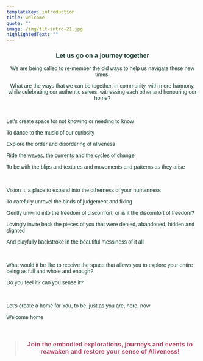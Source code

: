 ```yaml
---
templateKey: introduction
title: welcome
quote: ""
image: /img/tlt-intro-21.jpg
highlightedText: ""
---
```

<h3 style="text-align: center;"><span style="color: rgb(23, 58, 46); font-family: 'trebuchet ms', geneva, sans-serif;">Let us go on a journey together</span></h3>
<p style="text-align: center;"><span style="color: rgb(23, 58, 46); font-family: 'trebuchet ms', geneva, sans-serif;">We are being called to re-member the old ways to help us navigate these new times. </span></p>
<p style="text-align: center;"><span style="color: rgb(23, 58, 46); font-family: 'trebuchet ms', geneva, sans-serif;">What are the ways that we can </span><span style="color: rgb(23, 58, 46); font-family: 'trebuchet ms', geneva, sans-serif;">be together, in community, with more harmony, while celebrating our authentic selves, witnessing each other and honouring our home?</span></p>
<p>&nbsp;</p>
<p><span style="color: rgb(23, 58, 46); font-family: 'trebuchet ms', geneva, sans-serif;">Let's create space for not knowing or needing to know</span></p>
<p><span style="color: rgb(23, 58, 46); font-family: 'trebuchet ms', geneva, sans-serif;">To dance to the music of our curiosity</span></p>
<p><span style="color: rgb(23, 58, 46); font-family: 'trebuchet ms', geneva, sans-serif;">Explore the order and disordering of aliveness</span></p>
<p><span style="color: rgb(23, 58, 46); font-family: 'trebuchet ms', geneva, sans-serif;">Ride the waves, the currents and the cycles of change</span></p>
<p><span style="color: rgb(23, 58, 46); font-family: 'trebuchet ms', geneva, sans-serif;">To be with the blips and textures and movements and patterns as they arise&nbsp;</span></p>
<p>&nbsp;</p>
<p><span style="color: rgb(23, 58, 46); font-family: 'trebuchet ms', geneva, sans-serif;">Vision it, a place to expand into the otherness of your humanness</span></p>
<p><span style="color: rgb(23, 58, 46); font-family: 'trebuchet ms', geneva, sans-serif;">To carefully unravel the binds of judgement and fixing</span></p>
<p><span style="color: rgb(23, 58, 46); font-family: 'trebuchet ms', geneva, sans-serif;">Gently unwind into the freedom of discomfort, or is it the discomfort of freedom?</span></p>
<p><span style="color: rgb(23, 58, 46); font-family: 'trebuchet ms', geneva, sans-serif;">Lovingly invite back the pieces of you that were denied, abandoned, hidden and slighted</span></p>
<p><span style="color: rgb(23, 58, 46); font-family: 'trebuchet ms', geneva, sans-serif;">And playfully backstroke in the beautiful messiness of it all</span></p>
<p>&nbsp;</p>
<p><span style="color: rgb(23, 58, 46); font-family: 'trebuchet ms', geneva, sans-serif;">What would it be like to receive the space that allows you to explore your entire being as full and whole and enough?&nbsp;</span></p>
<p><span style="color: rgb(23, 58, 46); font-family: 'trebuchet ms', geneva, sans-serif;">Do you feel it? can you sense it?</span></p>
<p>&nbsp;</p>
<p><span style="color: rgb(23, 58, 46); font-family: 'trebuchet ms', geneva, sans-serif;">Let's create a home for You, to be, just as you are, here, now</span></p>
<p><span style="color: rgb(23, 58, 46); font-family: 'trebuchet ms', geneva, sans-serif;">Welcome home</span></p>
<p>&nbsp;</p>
<blockquote>
<h3 style="text-align: center;"><span style="font-family: 'trebuchet ms', geneva, sans-serif;"><span style="color: rgb(176, 70, 100);"><strong>Join the embodied explorations, journeys and events </strong></span><span style="color: rgb(176, 70, 100);"><strong>to reawaken and restore your sense of Aliveness!</strong></span></span></h3>
</blockquote>
